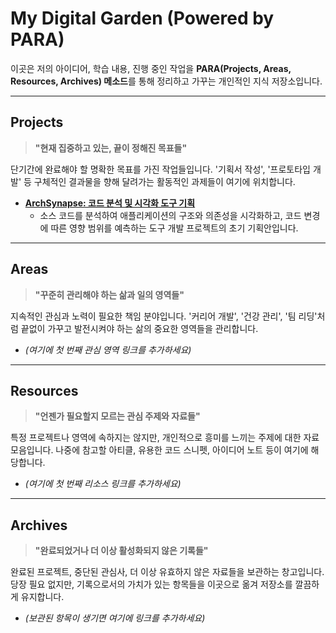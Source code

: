 # My Digital Garden (Powered by PARA)

이곳은 저의 아이디어, 학습 내용, 진행 중인 작업을 **PARA(Projects, Areas, Resources, Archives) 메소드**를 통해 정리하고 가꾸는 개인적인 지식 저장소입니다.

---

##  Projects
> **"현재 집중하고 있는, 끝이 정해진 목표들"**

단기간에 완료해야 할 명확한 목표를 가진 작업들입니다. '기획서 작성', '프로토타입 개발' 등 구체적인 결과물을 향해 달려가는 활동적인 과제들이 여기에 위치합니다.

* **[ArchSynapse: 코드 분석 및 시각화 도구 기획](./ArchSynapse.md)**
    * 소스 코드를 분석하여 애플리케이션의 구조와 의존성을 시각화하고, 코드 변경에 따른 영향 범위를 예측하는 도구 개발 프로젝트의 초기 기획안입니다.

---

## Areas
> **"꾸준히 관리해야 하는 삶과 일의 영역들"**

지속적인 관심과 노력이 필요한 책임 분야입니다. '커리어 개발', '건강 관리', '팀 리딩'처럼 끝없이 가꾸고 발전시켜야 하는 삶의 중요한 영역들을 관리합니다.

* *(여기에 첫 번째 관심 영역 링크를 추가하세요)*

---

## Resources
> **"언젠가 필요할지 모르는 관심 주제와 자료들"**

특정 프로젝트나 영역에 속하지는 않지만, 개인적으로 흥미를 느끼는 주제에 대한 자료 모음입니다. 나중에 참고할 아티클, 유용한 코드 스니펫, 아이디어 노트 등이 여기에 해당합니다.

* *(여기에 첫 번째 리소스 링크를 추가하세요)*

---

## Archives
> **"완료되었거나 더 이상 활성화되지 않은 기록들"**

완료된 프로젝트, 중단된 관심사, 더 이상 유효하지 않은 자료들을 보관하는 창고입니다. 당장 필요 없지만, 기록으로서의 가치가 있는 항목들을 이곳으로 옮겨 저장소를 깔끔하게 유지합니다.

* *(보관된 항목이 생기면 여기에 링크를 추가하세요)*